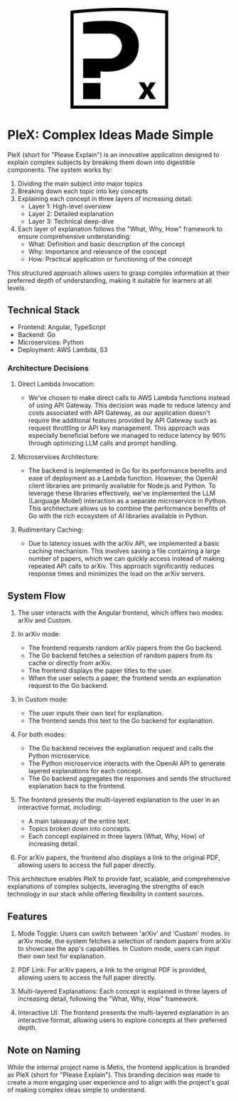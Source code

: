 <p align="center">
  <img src="frontend/src/assets/images/plex-logo.svg" alt="PleX Logo" width="220">
</p>

# PleX: Complex Ideas Made Simple

PleX (short for "Please Explain") is an innovative application designed to explain complex subjects by breaking them down into digestible components. The system works by:

1. Dividing the main subject into major topics
2. Breaking down each topic into key concepts
3. Explaining each concept in three layers of increasing detail:
   - Layer 1: High-level overview
   - Layer 2: Detailed explanation
   - Layer 3: Technical deep-dive
4. Each layer of explanation follows the "What, Why, How" framework to ensure comprehensive understanding:
   - What: Definition and basic description of the concept
   - Why: Importance and relevance of the concept
   - How: Practical application or functioning of the concept

This structured approach allows users to grasp complex information at their preferred depth of understanding, making it suitable for learners at all levels.

## Technical Stack

- Frontend: Angular, TypeScript
- Backend: Go
- Microservices: Python
- Deployment: AWS Lambda, S3

### Architecture Decisions

1. Direct Lambda Invocation:
   - We've chosen to make direct calls to AWS Lambda functions instead of using API Gateway. This decision was made to reduce latency and costs associated with API Gateway, as our application doesn't require the additional features provided by API Gateway such as request throttling or API key management. This approach was especially beneficial before we managed to reduce latency by 90% through optimizing LLM calls and prompt handling.

2. Microservices Architecture:
   - The backend is implemented in Go for its performance benefits and ease of deployment as a Lambda function. However, the OpenAI client libraries are primarily available for Node.js and Python. To leverage these libraries effectively, we've implemented the LLM (Language Model) interaction as a separate microservice in Python. This architecture allows us to combine the performance benefits of Go with the rich ecosystem of AI libraries available in Python.

3. Rudimentary Caching:
   - Due to latency issues with the arXiv API, we implemented a basic caching mechanism. This involves saving a file containing a large number of papers, which we can quickly access instead of making repeated API calls to arXiv. This approach significantly reduces response times and minimizes the load on the arXiv servers.

## System Flow

1. The user interacts with the Angular frontend, which offers two modes: arXiv and Custom.

2. In arXiv mode:
   - The frontend requests random arXiv papers from the Go backend.
   - The Go backend fetches a selection of random papers from its cache or directly from arXiv.
   - The frontend displays the paper titles to the user.
   - When the user selects a paper, the frontend sends an explanation request to the Go backend.

3. In Custom mode:
   - The user inputs their own text for explanation.
   - The frontend sends this text to the Go backend for explanation.

4. For both modes:
   - The Go backend receives the explanation request and calls the Python microservice.
   - The Python microservice interacts with the OpenAI API to generate layered explanations for each concept.
   - The Go backend aggregates the responses and sends the structured explanation back to the frontend.

5. The frontend presents the multi-layered explanation to the user in an interactive format, including:
   - A main takeaway of the entire text.
   - Topics broken down into concepts.
   - Each concept explained in three layers (What, Why, How) of increasing detail.

6. For arXiv papers, the frontend also displays a link to the original PDF, allowing users to access the full paper directly.

This architecture enables PleX to provide fast, scalable, and comprehensive explanations of complex subjects, leveraging the strengths of each technology in our stack while offering flexibility in content sources.

## Features

1. Mode Toggle: Users can switch between 'arXiv' and 'Custom' modes. In arXiv mode, the system fetches a selection of random papers from arXiv to showcase the app's capabilities. In Custom mode, users can input their own text for explanation.

2. PDF Link: For arXiv papers, a link to the original PDF is provided, allowing users to access the full paper directly.

3. Multi-layered Explanations: Each concept is explained in three layers of increasing detail, following the "What, Why, How" framework.

4. Interactive UI: The frontend presents the multi-layered explanation in an interactive format, allowing users to explore concepts at their preferred depth.

## Note on Naming

While the internal project name is Metis, the frontend application is branded as PleX (short for "Please Explain"). This branding decision was made to create a more engaging user experience and to align with the project's goal of making complex ideas simple to understand.